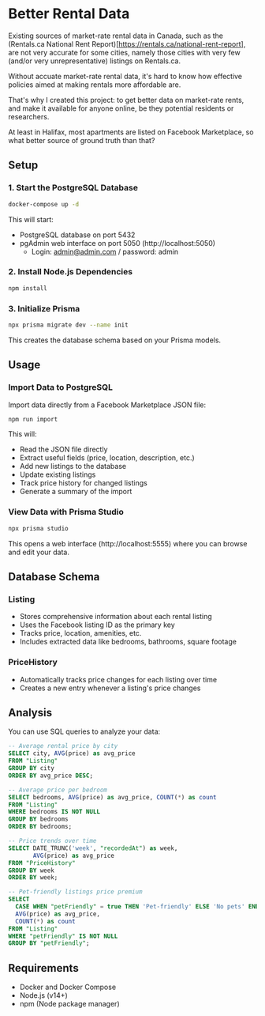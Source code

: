 # Better Rental Data

Existing sources of market-rate rental data in Canada, such as the (Rentals.ca National Rent Report)[https://rentals.ca/national-rent-report], are not very accurate for some cities, namely those cities with very few (and/or very unrepresentative) listings on Rentals.ca. 

Without accuate market-rate rental data, it's hard to know how effective policies aimed at making rentals more affordable are.

That's why I created this project: to get better data on market-rate rents, and make it available for anyone online, be they potential residents or researchers.

At least in Halifax, most apartments are listed on Facebook Marketplace, so what better source of ground truth than that?

## Setup

### 1. Start the PostgreSQL Database

```bash
docker-compose up -d
```

This will start:
- PostgreSQL database on port 5432
- pgAdmin web interface on port 5050 (http://localhost:5050)
  - Login: admin@admin.com / password: admin

### 2. Install Node.js Dependencies

```bash
npm install
```

### 3. Initialize Prisma

```bash
npx prisma migrate dev --name init
```

This creates the database schema based on your Prisma models.

## Usage

### Import Data to PostgreSQL

Import data directly from a Facebook Marketplace JSON file:

```bash
npm run import
```

This will:
- Read the JSON file directly
- Extract useful fields (price, location, description, etc.)
- Add new listings to the database
- Update existing listings
- Track price history for changed listings
- Generate a summary of the import

### View Data with Prisma Studio

```bash
npx prisma studio
```

This opens a web interface (http://localhost:5555) where you can browse and edit your data.

## Database Schema

### Listing
- Stores comprehensive information about each rental listing
- Uses the Facebook listing ID as the primary key
- Tracks price, location, amenities, etc.
- Includes extracted data like bedrooms, bathrooms, square footage

### PriceHistory
- Automatically tracks price changes for each listing over time
- Creates a new entry whenever a listing's price changes

## Analysis

You can use SQL queries to analyze your data:

```sql
-- Average rental price by city
SELECT city, AVG(price) as avg_price 
FROM "Listing" 
GROUP BY city 
ORDER BY avg_price DESC;

-- Average price per bedroom
SELECT bedrooms, AVG(price) as avg_price, COUNT(*) as count
FROM "Listing" 
WHERE bedrooms IS NOT NULL
GROUP BY bedrooms 
ORDER BY bedrooms;

-- Price trends over time
SELECT DATE_TRUNC('week', "recordedAt") as week, 
       AVG(price) as avg_price 
FROM "PriceHistory" 
GROUP BY week 
ORDER BY week;

-- Pet-friendly listings price premium
SELECT 
  CASE WHEN "petFriendly" = true THEN 'Pet-friendly' ELSE 'No pets' END as category,
  AVG(price) as avg_price,
  COUNT(*) as count
FROM "Listing"
WHERE "petFriendly" IS NOT NULL
GROUP BY "petFriendly";
```

## Requirements

- Docker and Docker Compose
- Node.js (v14+)
- npm (Node package manager) 